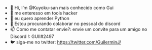 - 👋 Hi, I’m @Kuyoku-san mais conhecido como Gui 
- 👀 me enteresso em tools hacker
- 🌱 eu quero aprender Python
- 💞️ Estou procurando colaborar no pessoal do discord
- 📫 Como me contatar envie?: envie um convite para um amigo no Discord !: GUII#2497
- 🐦 siga-me no twitter: https://twitter.com/GuilerminJ/
